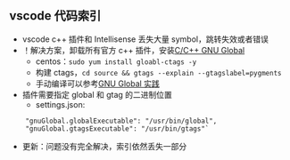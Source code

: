 ## vscode 代码索引

*  vscode c++ 插件和 Intellisense 丢失大量 symbol，跳转失效或者错误
* ！解决方案，卸载所有官方 c++ 插件，安装[C/C++ GNU Global](https://marketplace.visualstudio.com/items?itemName=jaycetyle.vscode-gnu-global)
	*  centos：`sudo yum install gloabl-ctags -y`
	*  构建 ctags，`cd source && gtags --explain --gtagslabel=pygments`
	*  手动编译可以参考[GNU Global 实践](https://phenix3443.github.io/notebook/emacs/modes/gnu-global.html)
*  插件需要指定 global 和 gtag 的二进制位置
	*  settings.json: 
````
    "gnuGlobal.globalExecutable": "/usr/bin/global",
    "gnuGlobal.gtagsExecutable": "/usr/bin/gtags"`
````

*  更新：问题没有完全解决，索引依然丢失一部分
